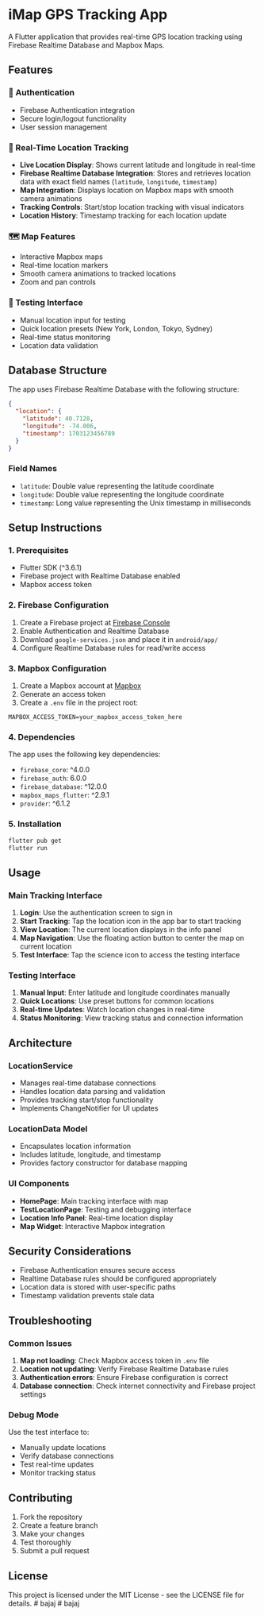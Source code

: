# iMap GPS Tracking App

A Flutter application that provides real-time GPS location tracking using Firebase Realtime Database and Mapbox Maps.

## Features

### 🔐 Authentication

- Firebase Authentication integration
- Secure login/logout functionality
- User session management

### 📍 Real-Time Location Tracking

- **Live Location Display**: Shows current latitude and longitude in real-time
- **Firebase Realtime Database Integration**: Stores and retrieves location data with exact field names (`latitude`, `longitude`, `timestamp`)
- **Map Integration**: Displays location on Mapbox maps with smooth camera animations
- **Tracking Controls**: Start/stop location tracking with visual indicators
- **Location History**: Timestamp tracking for each location update

### 🗺️ Map Features

- Interactive Mapbox maps
- Real-time location markers
- Smooth camera animations to tracked locations
- Zoom and pan controls

### 🧪 Testing Interface

- Manual location input for testing
- Quick location presets (New York, London, Tokyo, Sydney)
- Real-time status monitoring
- Location data validation

## Database Structure

The app uses Firebase Realtime Database with the following structure:

```json
{
  "location": {
    "latitude": 40.7128,
    "longitude": -74.006,
    "timestamp": 1703123456789
  }
}
```

### Field Names

- `latitude`: Double value representing the latitude coordinate
- `longitude`: Double value representing the longitude coordinate
- `timestamp`: Long value representing the Unix timestamp in milliseconds

## Setup Instructions

### 1. Prerequisites

- Flutter SDK (^3.6.1)
- Firebase project with Realtime Database enabled
- Mapbox access token

### 2. Firebase Configuration

1. Create a Firebase project at [Firebase Console](https://console.firebase.google.com/)
2. Enable Authentication and Realtime Database
3. Download `google-services.json` and place it in `android/app/`
4. Configure Realtime Database rules for read/write access

### 3. Mapbox Configuration

1. Create a Mapbox account at [Mapbox](https://www.mapbox.com/)
2. Generate an access token
3. Create a `.env` file in the project root:

```
MAPBOX_ACCESS_TOKEN=your_mapbox_access_token_here
```

### 4. Dependencies

The app uses the following key dependencies:

- `firebase_core`: ^4.0.0
- `firebase_auth`: 6.0.0
- `firebase_database`: ^12.0.0
- `mapbox_maps_flutter`: ^2.9.1
- `provider`: ^6.1.2

### 5. Installation

```bash
flutter pub get
flutter run
```

## Usage

### Main Tracking Interface

1. **Login**: Use the authentication screen to sign in
2. **Start Tracking**: Tap the location icon in the app bar to start tracking
3. **View Location**: The current location displays in the info panel
4. **Map Navigation**: Use the floating action button to center the map on current location
5. **Test Interface**: Tap the science icon to access the testing interface

### Testing Interface

1. **Manual Input**: Enter latitude and longitude coordinates manually
2. **Quick Locations**: Use preset buttons for common locations
3. **Real-time Updates**: Watch location changes in real-time
4. **Status Monitoring**: View tracking status and connection information

## Architecture

### LocationService

- Manages real-time database connections
- Handles location data parsing and validation
- Provides tracking start/stop functionality
- Implements ChangeNotifier for UI updates

### LocationData Model

- Encapsulates location information
- Includes latitude, longitude, and timestamp
- Provides factory constructor for database mapping

### UI Components

- **HomePage**: Main tracking interface with map
- **TestLocationPage**: Testing and debugging interface
- **Location Info Panel**: Real-time location display
- **Map Widget**: Interactive Mapbox integration

## Security Considerations

- Firebase Authentication ensures secure access
- Realtime Database rules should be configured appropriately
- Location data is stored with user-specific paths
- Timestamp validation prevents stale data

## Troubleshooting

### Common Issues

1. **Map not loading**: Check Mapbox access token in `.env` file
2. **Location not updating**: Verify Firebase Realtime Database rules
3. **Authentication errors**: Ensure Firebase configuration is correct
4. **Database connection**: Check internet connectivity and Firebase project settings

### Debug Mode

Use the test interface to:

- Manually update locations
- Verify database connections
- Test real-time updates
- Monitor tracking status

## Contributing

1. Fork the repository
2. Create a feature branch
3. Make your changes
4. Test thoroughly
5. Submit a pull request

## License

This project is licensed under the MIT License - see the LICENSE file for details.
#   b a j a j  
 #   b a j a j  
 